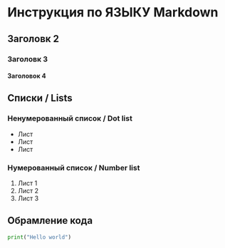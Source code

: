 # Инструкция по ЯЗЫКУ Markdown

## Заголовк 2
### Заголовк 3
#### Заголовок 4


## Списки / Lists
### Ненумерованный список / Dot list
* Лист
* Лист
* Лист
### Нумерованный список / Number list
1. Лист 1
2. Лист 2
3. Лист 3

## Обрамление кода
```python
print("Hello world")
```